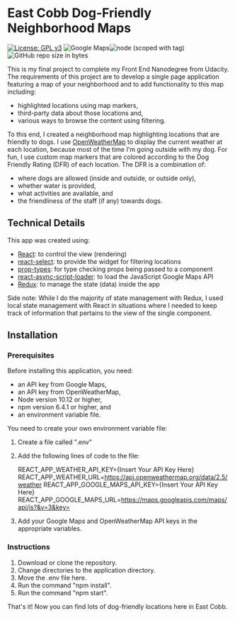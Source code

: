 # East Cobb Dog-Friendly Neighborhood Maps  
[![License: GPL v3](https://img.shields.io/badge/License-GPL%20v3-blue.svg)](https://www.gnu.org/licenses/gpl-3.0)
 ![Google Maps](https://img.shields.io/badge/googlemaps-v3.34-brightgreen.svg?colorB=purple)![node (scoped with tag)](https://img.shields.io/node/v/@stdlib/stdlib/latest.svg) ![GitHub repo size in bytes](https://img.shields.io/github/repo-size/badges/shields.svg)

This is my final project to complete my Front End Nanodegree from Udacity.  The
requirements of this project are to develop a single page application featuring
a map of your neighborhood and to add functionality to this map including:
- highlighted locations using map markers,
- third-party data about those locations and,
- various ways to browse the content using filtering.

To this end, I created a neighborhood map highlighting locations that are
friendly to dogs.  I use [OpenWeatherMap](https://openweathermap.org) to display
the current weather at each location, because most of the time I'm going
outside with my dog.  For fun, I use custom map markers that are colored according to the
Dog Friendly Rating (DFR) of each location.  The DFR is a combination of:
- where dogs are allowed (inside and outside, or outside only),
- whether water is provided,
- what activities are available, and
- the friendliness of the staff (if any) towards dogs.

## Technical Details
This app was created using:
- [React](https://reactjs.org): to control the view (rendering)
- [react-select](https://react-select.com): to provide the widget for filtering locations
- [prop-types](https://www.npmjs.com/package/prop-types): for type checking props being passed to a component
- [react-async-script-loader](https://github.com/leozdgao/react-async-script-loader): to load the JavaScript Google Maps API
- [Redux](https://redux.js.org): to manage the state (data) inside the app

Side note:  While I do the majority of state management with Redux, I used
local state management with React in situations where I needed to keep
track of information that pertains to the view of the single component.

## Installation
### Prerequisites
Before installing this application, you need:
- an API key from Google Maps,
- an API key from OpenWeatherMap,
- Node version 10.12 or higher,
- npm version 6.4.1 or higher, and
- an environment variable file.

You need to create your own environment variable file:
1. Create a file called ".env"
2.  Add the following lines of code to the file:

    REACT_APP_WEATHER_API_KEY={Insert Your API Key Here}
    REACT_APP_WEATHER_URL=https://api.openweathermap.org/data/2.5/weather
    REACT_APP_GOOGLE_MAPS_API_KEY={Insert Your API Key Here}
    REACT_APP_GOOGLE_MAPS_URL=https://maps.googleapis.com/maps/api/js?&v=3&key=
3. Add your Google Maps and OpenWeatherMap API keys in the appropriate variables.

### Instructions

1. Download or clone the repository.
2. Change directories to the application directory.
3. Move the .env file here.
4. Run the command "npm install".
5. Run the command "npm start".

That's it!  Now you can find lots of dog-friendly locations here in East Cobb.
